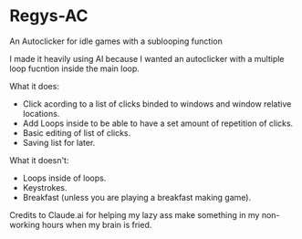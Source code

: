 # Regys-AC
An Autoclicker for idle games with a sublooping function

I made it heavily using AI because I wanted an autoclicker with a multiple loop fucntion inside the main loop.

What it does:
- Click acording to a list of clicks binded to windows and window relative locations.
- Add Loops inside to be able to have a set amount of repetition of clicks.
- Basic editing of list of clicks.
- Saving list for later.

What it doesn't:
- Loops inside of loops.
- Keystrokes.
- Breakfast (unless you are playing a breakfast making game).

Credits to Claude.ai for helping my lazy ass make something in my non-working hours when my brain is fried.
